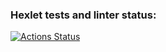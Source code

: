 ### Hexlet tests and linter status:
[![Actions Status](https://github.com/whynotdogecoin/frontend-project-44/actions/workflows/hexlet-check.yml/badge.svg)](https://github.com/whynotdogecoin/frontend-project-44/actions)